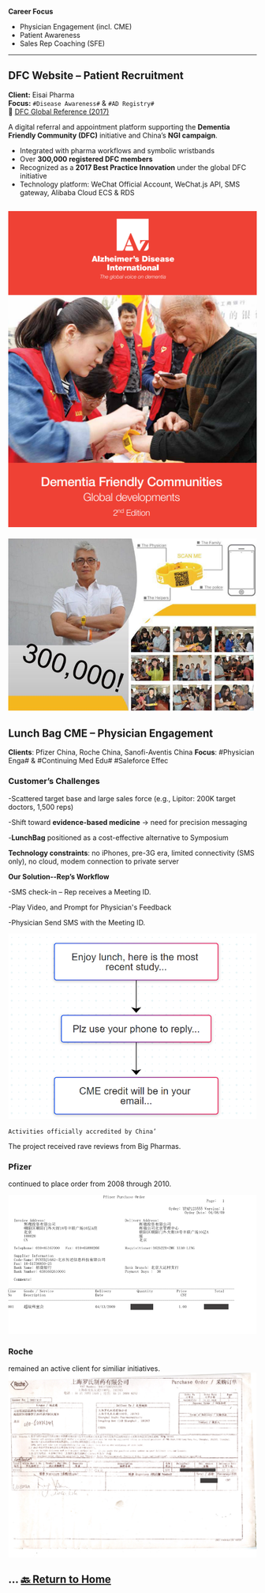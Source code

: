 **Career Focus**  
- Physician Engagement (incl. CME)  
- Patient Awareness  
- Sales Rep Coaching (SFE)

---

## DFC Website – Patient Recruitment  
**Client:** Eisai Pharma  
**Focus:** `#Disease Awareness#` & `#AD Registry#`  
🔗 [DFC Global Reference (2017)](https://www.alzint.org/u/dfc-developments.pdf)

A digital referral and appointment platform supporting the **Dementia Friendly Community (DFC)** initiative and China’s **NGI campaign**.

- Integrated with pharma workflows and symbolic wristbands  
- Over **300,000 registered DFC members**  
- Recognized as a **2017 Best Practice Innovation** under the global DFC initiative
- Technology platform: WeChat Official Account, WeChat.js API, SMS gateway, Alibaba Cloud ECS & RDS

![alt text](DFC.png)
---

![alt text](Chen%20&%203000%20Wristbands.jpg)


## Lunch Bag CME – Physician Engagement

**Clients**: Pfizer China, Roche China, Sanofi-Aventis China
**Focus**: #Physician Enga# & #Continuing Med Edu# #Saleforce Effec

### Customer’s Challenges ###

-Scattered target base and large sales force (e.g., Lipitor: 200K target doctors, 1,500 reps)

-Shift toward **evidence-based medicine** → need for precision messaging

-**LunchBag** positioned as a cost-effective alternative to Symposium

**Technology constraints**: 
no iPhones, pre-3G era, limited connectivity (SMS only), no cloud, modem connection to private server


**Our Solution--Rep’s Workflow**

-SMS check-in – Rep receives a Meeting ID.

-Play Video, and Prompt for Physician's Feedback

-Physician Send SMS with the Meeting ID.


![alt text](lunchCME.png)
```
Activities officially accredited by China’
```

The project received rave reviews from Big Pharmas. 

### Pfizer ###
 continued to place order from 2008 through 2010.

![alt text](Pfizer.png)

### Roche ###
 remained an active client for similiar initiatives.
![alt text](Roche.png)

...
[🔙 Return to Home](./README.md#career-references)
---